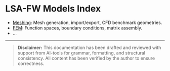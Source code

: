 # LSA-FW Models Index

- [Meshing](meshing.md): Mesh generation, import/export, CFD benchmark geometries.
- [FEM](fem.md): Function spaces, boundary conditions, matrix assembly.
- ...

---

> **Disclaimer:** This documentation has been drafted and reviewed with support from AI-tools for grammar, formatting, and structural consistency.
> All content has been verified by the author to ensure correctness.

